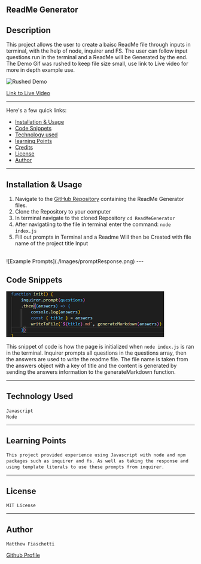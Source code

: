 ## ReadMe Generator




## Description

This project allows the user to create a baisc ReadMe file through inputs in terminal, with the help of node, inquirer and FS. The user can follow input questions run in the terminal and a ReadMe will be Generated by the end.
<br>
The Demo Gif was rushed to keep file size small, use link to Live video for more in depth example use.

![Rushed Demo](./Images/rushedDemo.gif)
<br>

[Link to Live Video](https://youtu.be/Qc_ykO55IBw)

---

Here's a few quick links:

* [Installation & Usage](#Installation-&-Usage)
* [Code Snippets](#code-snippets)
* [Technology used](#technology-used)
* [learning Points](#learning-points)
* [Credits](#credits)
* [License](#license)
* [Author](#author)
---

## Installation & Usage

1. Navigate to the [GitHub Repository](https://github.com/fiaschettima/ReadMeGenerator) containing the ReadMe Generator files.
2. Clone the Repository to your computer
3. In terminal navigate to the cloned Repository
`
cd ReadMeGenerator
`
4. After navigatiing to the file in terminal enter the command:
`
node index.js
`
5. Fill out prompts in Terminal and a Readme Will then be Created with file name of the project title Input
<br>
![Example Prompts](./Images/promptResponse.png)
---


## Code Snippets
![Code Ex](./Images/codeSnip1.png)

This snippet of code is how the page is initialized when `node index.js` is ran in the terminal. Inquirer prompts all questions in the questions array, then the answers are used to write the readme file. The file name is taken from the answers object with a key of title and the content is generated by sending the answers information to the generateMarkdown function.

---

## Technology Used
    
    Javascript
    Node

---

## Learning Points
    
    This project provided experience using Javascript with node and npm packages such as inquirer and fs. As well as taking the response and using template literals to use these prompts from inquirer.

---

## License

    MIT License
---
## Author
    
    Matthew Fiaschetti 
[Github Profile](https://github.com/fiaschettima)
